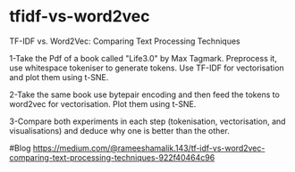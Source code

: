 # tfidf-vs-word2vec
TF-IDF vs. Word2Vec: Comparing Text Processing Techniques

1-Take the Pdf of a book called "Life3.0" by Max Tagmark. Preprocess it, use whitespace tokeniser to generate tokens. Use TF-IDF for vectorisation and plot them using t-SNE. 

2-Take the same book use bytepair encoding and then feed the tokens to word2vec for vectorisation. Plot them using t-SNE. 

3-Compare both experiments in each step (tokenisation, vectorisation, and visualisations) and deduce why one is better than the other. 

#Blog
https://medium.com/@rameeshamalik.143/tf-idf-vs-word2vec-comparing-text-processing-techniques-922f40464c96
